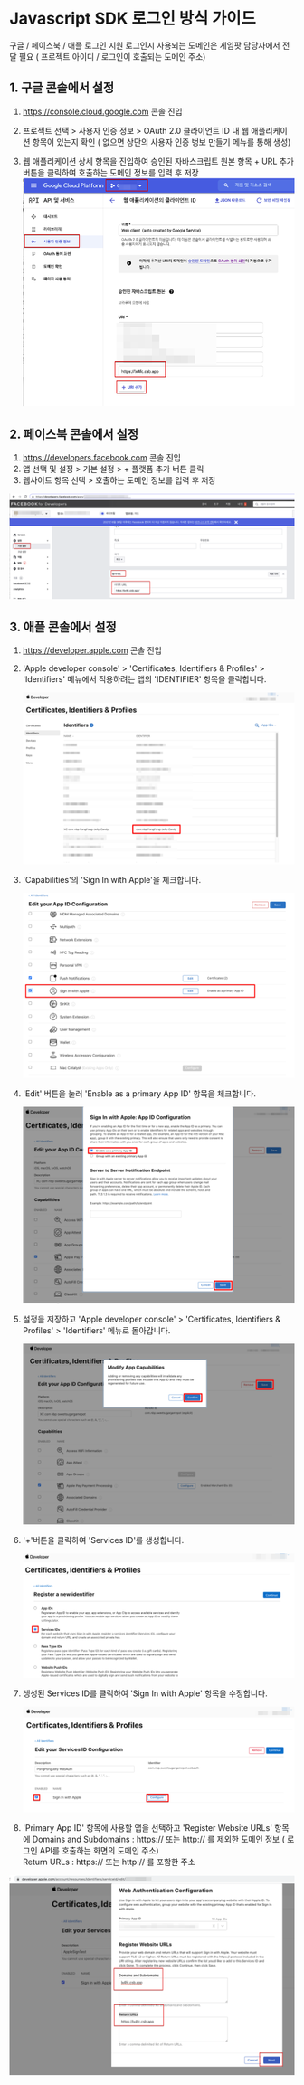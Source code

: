 # Javascript SDK 로그인 방식 가이드 

구글 / 페이스북 / 애플 로그인 지원
로그인시 사용되는 도메인은 게임팟 담당자에서 전달 필요 ( 프로젝트 아이디 / 로그인이 호출되는 도메인 주소)

## 1. 구글 콘솔에서 설정 

   1. https://console.cloud.google.com 콘솔 진입

   2. 프로젝트 선택 > 사용자 인증 정보 > OAuth 2.0 클라이언트 ID 내 웹 애플리케이션 항목이 있는지 확인 ( 없으면 상단의 사용자 인증 벙보 만들기 메뉴를 통해 생성)

   3. 웹 애플리케이션 상세 항목을 진입하여 승인된 자바스크립트 원본 항목 + URL 추가 버튼을 클릭하여 호출하는 도메인 정보를 입력 후 저장![GoogleCloudPlatform](./image/GoogleCloudPlatform.png)




## 2. 페이스북 콘솔에서 설정 

   1. https://developers.facebook.com 콘솔 진입
   2. 앱 선택 및 설정 > 기본 설정 > + 플랫폼 추가 버튼 클릭 
   3. 웹사이트 항목 선택 > 호출하는 도메인 정보를 입력 후 저장 

![FacebookforDevelopers](./image/FacebookforDevelopers.png)



## 3. 애플 콘솔에서 설정 

   1. https://developer.apple.com 콘솔 진입

   2. 'Apple developer console' > 'Certificates, Identifiers & Profiles' > 'Identifiers' 메뉴에서 적용하려는 앱의 'IDENTIFIER' 항목을 클릭합니다.

         ![appleId01](./image/appleId01.png)

   3. 'Capabilities'의 'Sign In with Apple'을 체크합니다.

         ![appleId03](./image/appleId03.png)

   4. 'Edit' 버튼을 눌러 'Enable as a primary App ID' 항목을 체크합니다.

         ![appleId04](./image/appleId04.png)

   5. 설정을 저장하고 'Apple developer console' > 'Certificates, Identifiers & Profiles' > 'Identifiers' 메뉴로 돌아갑니다.

         ![appleId05](./image/appleId05.png)

   6. '+'버튼을 클릭하여 'Services ID'를 생성합니다.

         ![appleId12](./image/appleId12.png)

   7. 생성된 Services ID를 클릭하여 'Sign In with Apple' 항목을 수정합니다.

         ![appleId14](./image/appleId14.png)

   8. 'Primary App ID' 항목에 사용할 앱을 선택하고 'Register Website URLs' 항목에 Domains and Subdomains : https:// 또는 http:// 를 제외한 도메인 정보 ( 로그인 API를 호출하는 화면의 도메인 주소)   
         Return URLs : https:// 또는 http:// 를 포함한 주소

![appleId15](./image/appleId15.png)